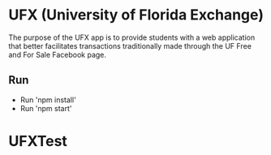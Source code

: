# UFX (University of Florida Exchange)
The purpose of the UFX app is to provide students with a web application that better facilitates transactions traditionally made through the UF Free and For Sale Facebook page.

## Run
* Run 'npm install'
* Run 'npm start'
# UFXTest
